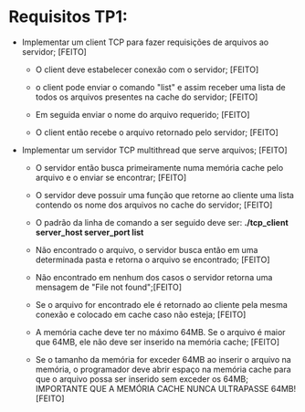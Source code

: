 # Requisitos TP1:

- Implementar um client TCP para fazer requisições de arquivos ao servidor; [FEITO]

  - O client deve estabelecer conexão com o servidor; [FEITO]

  - o client pode enviar o comando "list" e assim receber uma lista de todos os arquivos presentes na cache do servidor; [FEITO]

  - Em seguida enviar o nome do arquivo requerido; [FEITO]

  - O client então recebe o arquivo retornado pelo servidor; [FEITO]

- Implementar um servidor TCP multithread que serve arquivos; [FEITO]

  - O servidor então busca primeiramente numa memória cache pelo arquivo e o enviar se encontrar; [FEITO]

  - O servidor deve possuir uma função que retorne ao cliente uma lista contendo os nome dos arquivos no cache do servidor; [FEITO]

  - O padrão da linha de comando a ser seguido deve ser: **./tcp_client server_host server_port list**

  - Não encontrado o arquivo, o servidor busca então em uma determinada pasta e retorna o arquivo se encontrado; [FEITO]

  - Não encontrado em nenhum dos casos o servidor retorna uma mensagem de "File not found";[FEITO]

  - Se o arquivo for encontrado ele é retornado ao cliente pela mesma conexão e colocado em cache caso não esteja; [FEITO]

  - A memória cache deve ter no máximo 64MB. Se o arquivo é maior que 64MB, ele não deve ser inserido na memória cache; [FEITO]

  - Se o tamanho da memória for exceder 64MB ao inserir o arquivo na memória, o programador deve abrir espaço na memória cache para que o arquivo possa ser inserido sem exceder os 64MB; IMPORTANTE QUE A MEMÓRIA CACHE NUNCA ULTRAPASSE 64MB! [FEITO]
